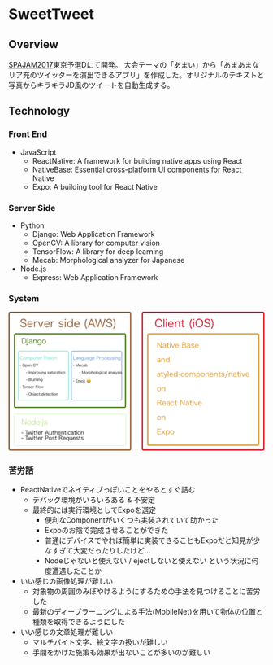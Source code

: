 # SweetTweet

## Overview

[SPAJAM2017](http://spajam.jp/)東京予選Dにて開発。
大会テーマの「あまい」から「あまあまなリア充のツイッターを演出できるアプリ」を作成した。オリジナルのテキストと写真からキラキラJD風のツイートを自動生成する。

## Technology

### Front End

- JavaScript
	- ReactNative: A framework for building native apps using React
	- NativeBase: Essential cross-platform UI components for React Native
	- Expo: A building tool for React Native

### Server Side

- Python
	- Django: Web Application Framework
	- OpenCV: A library for computer vision
	- TensorFlow: A library for deep learning
	- Mecab: Morphological analyzer for Japanese
- Node.js
	- Express: Web Application Framework

### System

![Gosenoku System](./images/gosenoku-system.png)

### 苦労話

- ReactNativeでネイティブっぽいことをやるとすぐ詰む
	- デバッグ環境がいろいろある & 不安定
	- 最終的には実行環境としてExpoを選定
		- 便利なComponentがいくつも実装されていて助かった
		- Expoのお陰で完成させることができた
		- 普通にデバイスでやれば簡単に実装できることもExpoだと知見が少なすぎて大変だったりしたけど…
		- Nodeじゃないと使えない / ejectしないと使えない という状況に何度遭遇したことか
- いい感じの画像処理が難しい
	- 対象物の周囲のみぼやけるようにするための手法を見つけることに苦労した
	- 最新のディープラーニングによる手法(MobileNet)を用いて物体の位置と種類を取得できるようにした
- いい感じの文章処理が難しい
	- マルチバイト文字、絵文字の扱いが難しい
	- 手間をかけた施策も効果が出ないことが多いのが難しい
